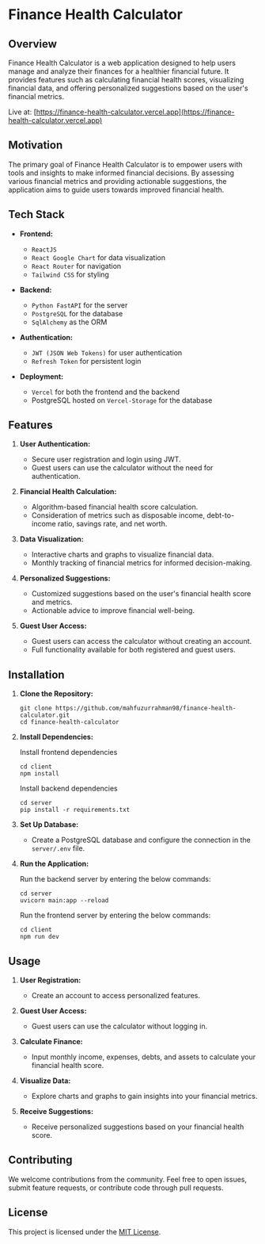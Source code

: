 # Finance Health Calculator

Overview
--------

Finance Health Calculator is a web application designed to help users manage and analyze their finances for a healthier financial future. It provides features such as calculating financial health scores, visualizing financial data, and offering personalized suggestions based on the user's financial metrics.

Live at: [https://finance-health-calculator.vercel.app](https://finance-health-calculator.vercel.app)

Motivation
----------

The primary goal of Finance Health Calculator is to empower users with tools and insights to make informed financial decisions. By assessing various financial metrics and providing actionable suggestions, the application aims to guide users towards improved financial health.

Tech Stack
----------

* **Frontend:**

  * `ReactJS`
  * `React Google Chart` for data visualization
  * `React Router` for navigation
  * `Tailwind CSS` for styling
* **Backend:**

  * `Python FastAPI` for the server
  * `PostgreSQL` for the database
  * `SqlAlchemy` as the ORM
* **Authentication:**

  * `JWT (JSON Web Tokens)` for user authentication
  * `Refresh Token` for persistent login
* **Deployment:**

  * `Vercel` for both the frontend and the backend
  * PostgreSQL hosted on `Vercel-Storage` for the database

Features
--------

1. **User Authentication:**

   * Secure user registration and login using JWT.
   * Guest users can use the calculator without the need for authentication.
2. **Financial Health Calculation:**

   * Algorithm-based financial health score calculation.
   * Consideration of metrics such as disposable income, debt-to-income ratio, savings rate, and net worth.
3. **Data Visualization:**

   * Interactive charts and graphs to visualize financial data.
   * Monthly tracking of financial metrics for informed decision-making.
4. **Personalized Suggestions:**

   * Customized suggestions based on the user's financial health score and metrics.
   * Actionable advice to improve financial well-being.
5. **Guest User Access:**

   * Guest users can access the calculator without creating an account.
   * Full functionality available for both registered and guest users.

Installation
------------

1. **Clone the Repository:**
   
   ```
   git clone https://github.com/mahfuzurrahman98/finance-health-calculator.git
   cd finance-health-calculator
   ```
2. **Install Dependencies:**
   
   Install frontend dependencies
   ```
   cd client   
   npm install
   ```
   
   Install backend dependencies
   ```
   cd server
   pip install -r requirements.txt
   ```
3. **Set Up Database:**
   
   * Create a PostgreSQL database and configure the connection in the `server/.env` file.
     
4. **Run the Application:**
   
   Run the backend server by entering the below commands:
   ```
   cd server
   uvicorn main:app --reload
   ```
   
   Run the frontend server by entering the below commands:
   ```
   cd client
   npm run dev
   ```

Usage
-----

1. **User Registration:**

   * Create an account to access personalized features.
2. **Guest User Access:**

   * Guest users can use the calculator without logging in.
3. **Calculate Finance:**

   * Input monthly income, expenses, debts, and assets to calculate your financial health score.
4. **Visualize Data:**

   * Explore charts and graphs to gain insights into your financial metrics.
5. **Receive Suggestions:**

   * Receive personalized suggestions based on your financial health score.

Contributing
------------

We welcome contributions from the community. Feel free to open issues, submit feature requests, or contribute code through pull requests.

License
-------

This project is licensed under the [MIT License](LICENSE).
